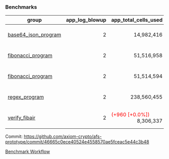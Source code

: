 ### Benchmarks
| group | app_log_blowup | app_total_cells_used | app_total_cycles | app_total_proof_time_ms | leaf_log_blowup | leaf_total_cells_used | leaf_total_cycles | leaf_total_proof_time_ms | instance | alloc |
|---|---|---|---|---|---|---|---|---|---|---|
| [ base64_json_program ](https://github.com/axiom-crypto/afs-prototype/blob/gh-pages/benchmarks-pr/833/individual/base64_json-2-2-64cpu-linux-arm64-mimalloc.md) | <div style='text-align: right'> 2 </div>  | <div style='text-align: right'> 14,982,416 </div>  | <div style='text-align: right'> 217,310 </div>  | <span style='color: red'>(+3.0 [+0.1%])</span><div style='text-align: right'> 2,535.0 </div>  | <div style='text-align: right'> - </div>  | <div style='text-align: right'> - </div>  | <div style='text-align: right'> - </div>  | <div style='text-align: right'> - </div>  | 64cpu-linux-arm64 | mimalloc |
| [ fibonacci_program ](https://github.com/axiom-crypto/afs-prototype/blob/gh-pages/benchmarks-pr/833/individual/fibonacci-2-2-64cpu-linux-arm64-mimalloc.md) | <div style='text-align: right'> 2 </div>  | <div style='text-align: right'> 51,516,958 </div>  | <div style='text-align: right'> 1,500,219 </div>  | <span style='color: red'>(+46.0 [+0.7%])</span><div style='text-align: right'> 6,475.0 </div>  | <div style='text-align: right'> - </div>  | <div style='text-align: right'> - </div>  | <div style='text-align: right'> - </div>  | <div style='text-align: right'> - </div>  | 64cpu-linux-arm64 | mimalloc |
| [ fibonacci_program ](https://github.com/axiom-crypto/afs-prototype/blob/gh-pages/benchmarks-pr/833/individual/fibonacci-2-2-64cpu-linux-x64-jemalloc.md) | <div style='text-align: right'> 2 </div>  | <div style='text-align: right'> 51,514,594 </div>  | <div style='text-align: right'> 1,500,219 </div>  | <span style='color: green'>(-219.0 [-3.1%])</span><div style='text-align: right'> 6,794.0 </div>  | <div style='text-align: right'> - </div>  | <div style='text-align: right'> - </div>  | <div style='text-align: right'> - </div>  | <div style='text-align: right'> - </div>  | 64cpu-linux-x64 | jemalloc |
| [ regex_program ](https://github.com/axiom-crypto/afs-prototype/blob/gh-pages/benchmarks-pr/833/individual/regex-2-2-64cpu-linux-arm64-mimalloc.md) | <div style='text-align: right'> 2 </div>  | <div style='text-align: right'> 238,560,455 </div>  | <div style='text-align: right'> 4,181,220 </div>  | <span style='color: red'>(+247.0 [+0.9%])</span><div style='text-align: right'> 27,358.0 </div>  | <div style='text-align: right'> - </div>  | <div style='text-align: right'> - </div>  | <div style='text-align: right'> - </div>  | <div style='text-align: right'> - </div>  | 64cpu-linux-arm64 | mimalloc |
| [ verify_fibair ](https://github.com/axiom-crypto/afs-prototype/blob/gh-pages/benchmarks-pr/833/individual/verify_fibair-2-2-64cpu-linux-arm64-mimalloc.md) | <div style='text-align: right'> 2 </div>  | <span style='color: red'>(+960 [+0.0%])</span><div style='text-align: right'> 8,306,337 </div>  | <span style='color: red'>(+33 [+0.0%])</span><div style='text-align: right'> 199,184 </div>  | <span style='color: green'>(-18.0 [-1.2%])</span><div style='text-align: right'> 1,478.0 </div>  | <div style='text-align: right'> - </div>  | <div style='text-align: right'> - </div>  | <div style='text-align: right'> - </div>  | <div style='text-align: right'> - </div>  | 64cpu-linux-arm64 | mimalloc |


Commit: https://github.com/axiom-crypto/afs-prototype/commit/46665c0ece40524e4558570ae5fceac5e44c3b48

[Benchmark Workflow](https://github.com/axiom-crypto/afs-prototype/actions/runs/11963810926)
